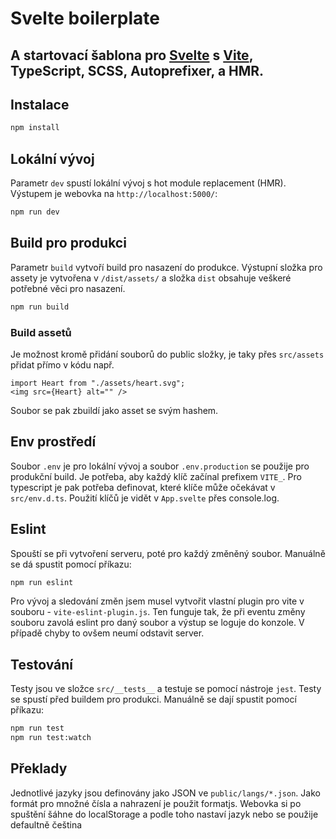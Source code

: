 # Svelte boilerplate

A startovací šablona pro [Svelte](https://svelte.dev) s [Vite](https://vitejs.dev/),
TypeScript, SCSS, Autoprefixer, a HMR.
---

## Instalace

```bash
npm install
```
## Lokální vývoj

Parametr `dev` spustí lokální vývoj s hot module replacement (HMR). Výstupem je webovka na `http://localhost:5000/`:

```bash
npm run dev
```

## Build pro produkci

Parametr `build` vytvoří build pro nasazení do produkce. Výstupní složka pro assety je vytvořena v `/dist/assets/` a složka `dist` obsahuje veškeré potřebné věci pro nasazení.

```bash
npm run build
```

### Build assetů

Je možnost kromě přidání souborů do public složky, je taky přes `src/assets` přidat přímo v kódu např.

```
import Heart from "./assets/heart.svg";
<img src={Heart} alt="" />
```

Soubor se pak zbuildí jako asset se svým hashem.

## Env prostředí

Soubor `.env` je pro lokální vývoj a soubor `.env.production` se použije pro produkční build. Je potřeba, aby každý klíč začínal prefixem `VITE_`.
Pro typescript je pak potřeba definovat, které klíče může očekávat v `src/env.d.ts`. Použití klíčů je vidět v `App.svelte` přes console.log.


## Eslint

Spouští se při vytvoření serveru, poté pro každý změněný soubor. Manuálně se dá spustit pomocí příkazu:

```bash
npm run eslint
```

Pro vývoj a sledování změn jsem musel vytvořit vlastní plugin pro vite v souboru - `vite-eslint-plugin.js`.
Ten funguje tak, že při eventu změny souboru zavolá eslint pro daný soubor a výstup se loguje do konzole.
V případě chyby to ovšem neumí odstavit server.

## Testování

Testy jsou ve složce `src/__tests__` a testuje se pomocí nástroje `jest`. Testy se spustí před buildem pro produkci.
Manuálně se dají spustit pomocí příkazu:

```bash
npm run test
npm run test:watch
```

## Překlady

Jednotlivé jazyky jsou definovány jako JSON ve `public/langs/*.json`. Jako formát pro množné čísla a nahrazení je použit formatjs.
Webovka si po spuštění šáhne do localStorage a podle toho nastaví jazyk nebo se použije defaultně čeština
